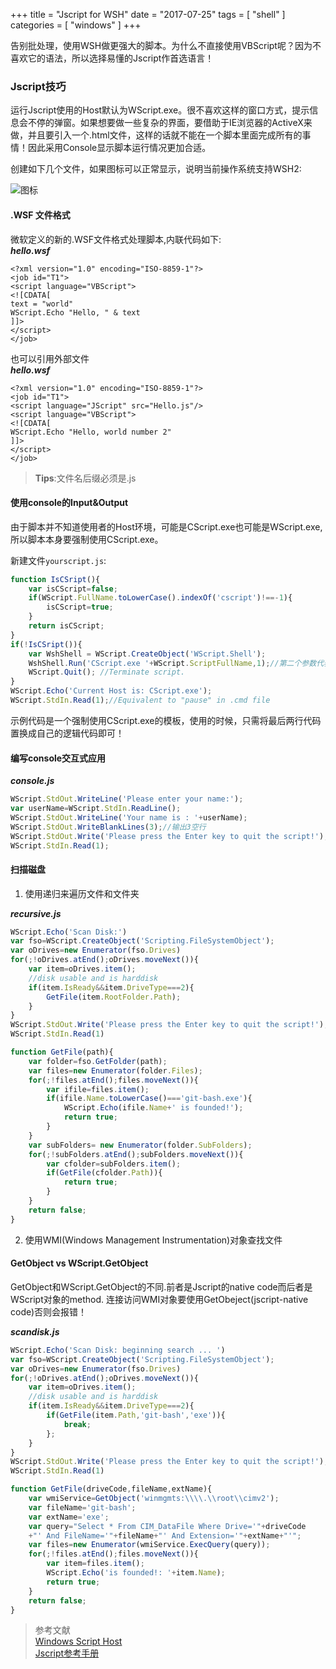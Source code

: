 +++
title = "Jscript for WSH"
date = "2017-07-25"
tags = [ "shell" ]
categories = [ "windows" ]
+++

告别批处理，使用WSH做更强大的脚本。为什么不直接使用VBScript呢？因为不喜欢它的语法，所以选择易懂的Jscript作首选语言！
<!--more-->
### Jscript技巧

运行Jscript使用的Host默认为WScript.exe。很不喜欢这样的窗口方式，提示信息会不停的弹窗。如果想要做一些复杂的界面，要借助于IE浏览器的ActiveX来做，并且要引入一个.html文件，这样的话就不能在一个脚本里面完成所有的事情！因此采用Console显示脚本运行情况更加合适。

创建如下几个文件，如果图标可以正常显示，说明当前操作系统支持WSH2:  

![图标](../../pictures/20200505184051.png)

#### .WSF 文件格式

微软定义的新的.WSF文件格式处理脚本,内联代码如下:  
***hello.wsf***
```shell
<?xml version="1.0" encoding="ISO-8859-1"?>
<job id="T1">
<script language="VBScript">
<![CDATA[
text = "world"
WScript.Echo "Hello, " & text
]]>
</script>
</job>
```

也可以引用外部文件  
***hello.wsf***
```shell
<?xml version="1.0" encoding="ISO-8859-1"?>
<job id="T1">
<script language="JScript" src="Hello.js"/>
<script language="VBScript">
<![CDATA[
WScript.Echo "Hello, world number 2"
]]>
</script>
</job>
```

> **Tips**:文件名后缀必须是.js

#### 使用console的Input&Output

由于脚本并不知道使用者的Host环境，可能是CScript.exe也可能是WScript.exe,所以脚本本身要强制使用CScript.exe。

新建文件`yourscript.js`:

```js
function IsCSript(){
	var isCScript=false;
	if(WScript.FullName.toLowerCase().indexOf('cscript')!==-1){
		isCScript=true;
	}
	return isCScript;
}
if(!IsCSript()){
	var WshShell = WScript.CreateObject('WScript.Shell');
	WshShell.Run('CScript.exe '+WScript.ScriptFullName,1);//第二个参数代表窗口风格,intWindowStyle
	WScript.Quit(); //Terminate script.
}
WScript.Echo('Current Host is: CScript.exe');
WScript.StdIn.Read(1);//Equivalent to "pause" in .cmd file
```

示例代码是一个强制使用CScript.exe的模板，使用的时候，只需将最后两行代码置换成自己的逻辑代码即可！

#### 编写console交互式应用

***console.js***
```js
WScript.StdOut.WriteLine('Please enter your name:');
var userName=WScript.StdIn.ReadLine();
WScript.StdOut.WriteLine('Your name is : '+userName);
WScript.StdOut.WriteBlankLines(3);//输出3空行
WScript.StdOut.Write('Please press the Enter key to quit the script!');
WScript.StdIn.Read(1);
```

#### 扫描磁盘

1. 使用递归来遍历文件和文件夹

***recursive.js***
```js
WScript.Echo('Scan Disk:')
var fso=WScript.CreateObject('Scripting.FileSystemObject');
var oDrives=new Enumerator(fso.Drives)
for(;!oDrives.atEnd();oDrives.moveNext()){
	var item=oDrives.item();
	//disk usable and is harddisk
	if(item.IsReady&&item.DriveType===2){
		GetFile(item.RootFolder.Path);
	}
}
WScript.StdOut.Write('Please press the Enter key to quit the script!');
WScript.StdIn.Read(1)

function GetFile(path){
	var folder=fso.GetFolder(path);
	var files=new Enumerator(folder.Files);
	for(;!files.atEnd();files.moveNext()){
		var ifile=files.item();
		if(ifile.Name.toLowerCase()==='git-bash.exe'){
			WScript.Echo(ifile.Name+' is founded!');
			return true;
		}
	}
	var subFolders= new Enumerator(folder.SubFolders);
	for(;!subFolders.atEnd();subFolders.moveNext()){
		var cfolder=subFolders.item();
		if(GetFile(cfolder.Path)){
			return true;
		}
	}
	return false;
}
```

2. 使用WMI(Windows Management Instrumentation)对象查找文件

#### GetObject vs WScript.GetObject

GetObject和WScript.GetObject的不同.前者是Jscript的native code而后者是WScript对象的method.
连接访问WMI对象要使用GetObeject(jscript-native code)否则会报错！

***scandisk.js***
```js
WScript.Echo('Scan Disk: beginning search ... ')
var fso=WScript.CreateObject('Scripting.FileSystemObject');
var oDrives=new Enumerator(fso.Drives)
for(;!oDrives.atEnd();oDrives.moveNext()){
	var item=oDrives.item();
	//disk usable and is harddisk
	if(item.IsReady&&item.DriveType===2){
		if(GetFile(item.Path,'git-bash','exe')){
			break;
		};
	}
}
WScript.StdOut.Write('Please press the Enter key to quit the script!');
WScript.StdIn.Read(1)

function GetFile(driveCode,fileName,extName){
	var wmiService=GetObject('winmgmts:\\\\.\\root\\cimv2');
	var fileName='git-bash';
	var extName='exe';
	var query="Select * From CIM_DataFile Where Drive='"+driveCode
	+"' And FileName='"+fileName+"' And Extension='"+extName+"'";
	var files=new Enumerator(wmiService.ExecQuery(query));
	for(;!files.atEnd();files.moveNext()){
		var item=files.item();
		WScript.Echo('is founded!: '+item.Name);
		return true;
	}
	return false;
}
```

> 参考文献  
<a href="../../cmd/WSH2.0DevGuide.pdf" title="点我访问" target="_blank">Windows Script Host</a>  
[Jscript参考手册](http://www.eduyo.com/doc/jscript/)
